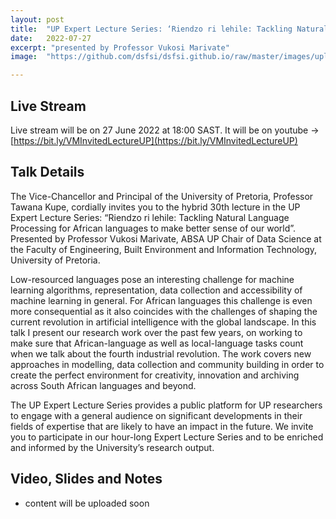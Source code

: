 ```yaml
---
layout: post
title:  "UP Expert Lecture Series: ‘Riendzo ri lehile: Tackling Natural Language Processing for African languages to make better sense of our world’"
date:   2022-07-27
excerpt: "presented by Professor Vukosi Marivate"
image:  "https://github.com/dsfsi/dsfsi.github.io/raw/master/images/uplecture202207.jpg"

---
```


## Live Stream

Live stream will be on 27 June 2022 at 18:00 SAST. It will be on youtube -> [https://bit.ly/VMInvitedLectureUP](https://bit.ly/VMInvitedLectureUP)

## Talk Details

The Vice-Chancellor and Principal of the University of Pretoria, Professor Tawana Kupe, cordially invites you to the hybrid 30th lecture in the UP Expert Lecture Series: “Riendzo ri lehile: Tackling Natural Language Processing for African languages to make better sense of our world”. Presented by Professor Vukosi Marivate, ABSA UP Chair of Data Science at the Faculty of Engineering, Built Environment and Information Technology, University of Pretoria.


Low-resourced languages pose an interesting challenge for machine learning algorithms, representation, data collection and accessibility of machine learning in general. For African languages this challenge is even more consequential as it also coincides with the challenges of shaping the current revolution in artificial intelligence with the global landscape. In this talk I present our research work over the past few years, on working to make sure that African-language as well as local-language tasks count when we talk about the fourth industrial revolution. The work covers new approaches in modelling, data collection and community building in order to create the perfect environment for creativity, innovation and archiving across South African languages and beyond.

The UP Expert Lecture Series provides a public platform for UP researchers to engage with a general audience on significant developments in their fields of expertise that are likely to have an impact in the future. We invite you to participate in our hour-long Expert Lecture Series and to be enriched and informed by the University’s research output.



## Video, Slides and Notes

* content will be uploaded soon
